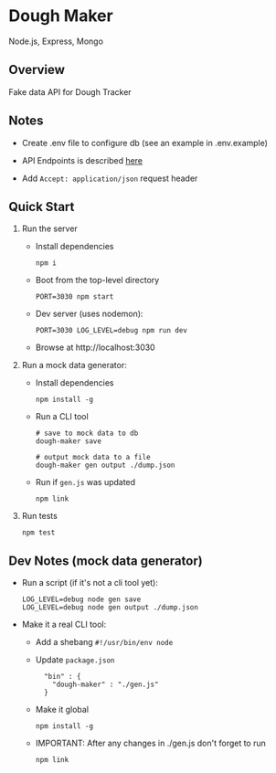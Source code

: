 # Dough Maker

Node.js, Express, Mongo

## Overview

Fake data API for Dough Tracker

## Notes

- Create .env file to configure db (see an example in .env.example)

- API Endpoints is described [here](https://github.com/mkora/dough-tracker#api-endpoints)

- Add `Accept: application/json` request header

## Quick Start

1. Run the server

    - Install dependencies

      ```
      npm i
      ```

    - Boot from the top-level directory

      ```
      PORT=3030 npm start
      ```

    - Dev server (uses nodemon):

      ```
      PORT=3030 LOG_LEVEL=debug npm run dev
      ```

    - Browse at http://localhost:3030

2. Run a mock data generator:

    - Install dependencies

      ```
      npm install -g
      ```
    
    - Run a CLI tool

        ```
        # save to mock data to db
        dough-maker save

        # output mock data to a file
        dough-maker gen output ./dump.json
        ```

    - Run if `gen.js` was updated

      ```
      npm link
      ```

3. Run tests

    ```
    npm test
    ```

## Dev Notes (mock data generator)

- Run a script (if it's not a cli tool yet):

    ```
    LOG_LEVEL=debug node gen save
    LOG_LEVEL=debug node gen output ./dump.json
    ```

- Make it a real CLI tool:

  - Add a shebang `#!/usr/bin/env node`

  - Update `package.json`

    ```
      "bin" : {
        "dough-maker" : "./gen.js"
      }
    ```

  - Make it global

    ```
    npm install -g
    ```

  - IMPORTANT: After any changes in ./gen.js don't forget to run

    ```
    npm link
    ```
